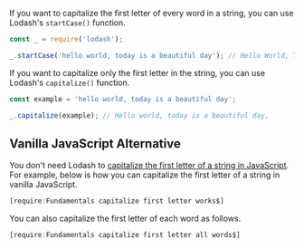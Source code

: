If you want to capitalize the first letter of every word in a string, you can use Lodash's `startCase()` function.

```javascript
const _ = require('lodash');

_.startCase('hello world, today is a beautiful day'); // Hello World, Today Is A Beautiful Day
```

If you want to capitalize only the first letter in the string, you can use Lodash's `capitalize()` function.

```javascript
const example = 'hello world, today is a beautiful day';

_.capitalize(example); // Hello world, today is a beautiful day.
```

## Vanilla JavaScript Alternative

You don't need Lodash to [capitalize the first letter of a string in JavaScript](/tutorials/fundamentals/capitalize-first-letter).
For example, below is how you can capitalize the first letter of a string in vanilla JavaScript.

```javascript
[require:Fundamentals capitalize first letter works$]
```

You can also capitalize the first letter of each word as follows.

```javascript
[require:Fundamentals capitalize first letter all words$]
```